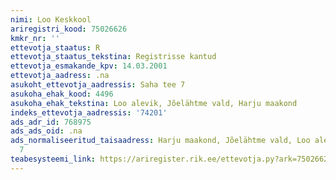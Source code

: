 ```yaml
---
nimi: Loo Keskkool
ariregistri_kood: 75026626
kmkr_nr: ''
ettevotja_staatus: R
ettevotja_staatus_tekstina: Registrisse kantud
ettevotja_esmakande_kpv: 14.03.2001
ettevotja_aadress: .na
asukoht_ettevotja_aadressis: Saha tee 7
asukoha_ehak_kood: 4496
asukoha_ehak_tekstina: Loo alevik, Jõelähtme vald, Harju maakond
indeks_ettevotja_aadressis: '74201'
ads_adr_id: 768975
ads_ads_oid: .na
ads_normaliseeritud_taisaadress: Harju maakond, Jõelähtme vald, Loo alevik, Saha tee
  7
teabesysteemi_link: https://ariregister.rik.ee/ettevotja.py?ark=75026626&ref=rekvisiidid
---
```

